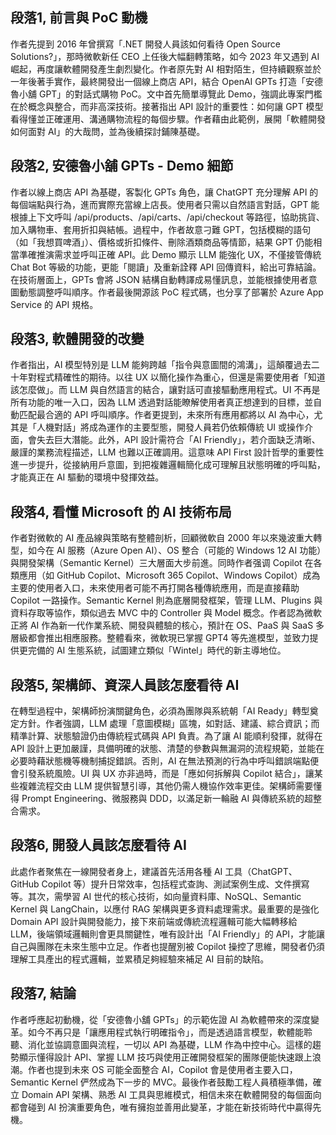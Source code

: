 ## 段落1, 前言與 PoC 動機  
作者先提到 2016 年曾撰寫「.NET 開發人員該如何看待 Open Source Solutions?」，那時微軟新任 CEO 上任後大幅翻轉策略，如今 2023 年又遇到 AI 崛起，再度讓軟體開發產生劇烈變化。作者原先對 AI 相對陌生，但持續觀察並於一年後著手實作，最終開發出一個線上商店 API，結合 OpenAI GPTs 打造「安德魯小舖 GPT」的對話式購物 PoC。文中首先簡單導覽此 Demo，強調此專案門檻在於概念與整合，而非高深技術。接著指出 API 設計的重要性：如何讓 GPT 模型看得懂並正確運用、溝通購物流程的每個步驟。作者藉由此範例，展開「軟體開發如何面對 AI」的大哉問，並為後續探討鋪陳基礎。

## 段落2, 安德魯小舖 GPTs - Demo 細節  
作者以線上商店 API 為基礎，客製化 GPTs 角色，讓 ChatGPT 充分理解 API 的每個端點與行為，進而實際充當線上店長。使用者只需以自然語言對話，GPT 能根據上下文呼叫 /api/products、/api/carts、/api/checkout 等路徑，協助挑貨、加入購物車、套用折扣與結帳。過程中，作者故意刁難 GPT，包括模糊的語句（如「我想買啤酒」）、價格或折扣條件、刪除酒類商品等情節，結果 GPT 仍能相當準確推演需求並呼叫正確 API。此 Demo 顯示 LLM 能強化 UX，不僅接管傳統 Chat Bot 等級的功能，更能「閱讀」及重新詮釋 API 回傳資料，給出可靠結論。在技術層面上，GPTs 會將 JSON 結構自動轉譯成易懂訊息，並能根據使用者意圖動態調整呼叫順序。作者最後開源該 PoC 程式碼，也分享了部署於 Azure App Service 的 API 規格。  

## 段落3, 軟體開發的改變  
作者指出，AI 模型特別是 LLM 能夠跨越「指令與意圖間的鴻溝」，這顛覆過去二十年對程式精確性的期待。以往 UX 以簡化操作為重心，但還是需要使用者「知道該怎麼做」。而 LLM 與自然語言的結合，讓對話可直接驅動應用程式。UI 不再是所有功能的唯一入口，因為 LLM 透過對話能瞭解使用者真正想達到的目標，並自動匹配最合適的 API 呼叫順序。作者更提到，未來所有應用都將以 AI 為中心，尤其是「人機對話」將成為運作的主要型態，開發人員若仍依賴傳統 UI 或操作介面，會失去巨大潛能。此外，API 設計需符合「AI Friendly」，若介面缺乏清晰、嚴謹的業務流程描述，LLM 也難以正確調用。這意味 API First 設計哲學的重要性進一步提升，從接納用戶意圖，到把複雜邏輯簡化成可理解且狀態明確的呼叫點，才能真正在 AI 驅動的環境中發揮效益。  

## 段落4, 看懂 Microsoft 的 AI 技術布局  
作者對微軟的 AI 產品線與策略有整體剖析，回顧微軟自 2000 年以來幾波重大轉型，如今在 AI 服務（Azure Open AI）、OS 整合（可能的 Windows 12 AI 功能）與開發架構（Semantic Kernel）三大層面大步前進。同時作者强调 Copilot 在各類應用（如 GitHub Copilot、Microsoft 365 Copilot、Windows Copilot）成為主要的使用者入口，未來使用者可能不再打開各種傳統應用，而是直接藉助 Copilot 一路操作。Semantic Kernel 則為底層開發框架，管理 LLM、Plugins 與資料存取等協作，類似過去 MVC 中的 Controller 與 Model 概念。作者認為微軟正將 AI 作為新一代作業系統、開發與體驗的核心，預計在 OS、PaaS 與 SaaS 多層級都會推出相應服務。整體看來，微軟現已掌握 GPT4 等先進模型，並致力提供更完備的 AI 生態系統，試圖建立類似「Wintel」時代的新主導地位。  

## 段落5, 架構師、資深人員該怎麼看待 AI  
在轉型過程中，架構師扮演關鍵角色，必須為團隊與系統朝「AI Ready」轉型奠定方針。作者強調，LLM 處理「意圖模糊」區塊，如對話、建議、綜合資訊；而精準計算、狀態驗證仍由傳統程式碼與 API 負責。為了讓 AI 能順利發揮，就得在 API 設計上更加嚴謹，具備明確的狀態、清楚的參數與無漏洞的流程規範，並能在必要時藉狀態機等機制捕捉錯誤。否則，AI 在無法預測的行為中呼叫錯誤端點便會引發系統風險。UI 與 UX 亦非過時，而是「應如何拆解與 Copilot 結合」，讓某些複雜流程交由 LLM 提供智慧引導，其他仍需人機協作效率更佳。架構師需要懂得 Prompt Engineering、微服務與 DDD，以滿足新一輪融 AI 與傳統系統的超整合需求。  

## 段落6, 開發人員該怎麼看待 AI  
此處作者聚焦在一線開發者身上，建議首先活用各種 AI 工具（ChatGPT、GitHub Copilot 等）提升日常效率，包括程式查詢、測試案例生成、文件撰寫等。其次，需學習 AI 世代的核心技術，如向量資料庫、NoSQL、Semantic Kernel 與 LangChain，以應付 RAG 架構與更多資料處理需求。最重要的是強化 Domain API 設計與開發能力，接下來前端或傳統流程邏輯可能大幅轉移給 LLM，後端領域邏輯則會更具關鍵性，唯有設計出「AI Friendly」的 API，才能讓自己與團隊在未來生態中立足。作者也提醒別被 Copilot 操控了思維，開發者仍須理解工具產出的程式邏輯，並累積足夠經驗來補足 AI 目前的缺陷。  

## 段落7, 結論  
作者呼應起初動機，從「安德魯小舖 GPTs」的示範佐證 AI 為軟體帶來的深度變革。如今不再只是「讓應用程式執行明確指令」，而是透過語言模型，軟體能聆聽、消化並協調意圖與流程，一切以 API 為基礎，LLM 作為中控中心。這樣的趨勢顯示懂得設計 API、掌握 LLM 技巧與使用正確開發框架的團隊便能快速跟上浪潮。作者也提到未來 OS 可能全面整合 AI，Copilot 會是使用者主要入口，Semantic Kernel 俨然成為下一步的 MVC。最後作者鼓勵工程人員積極準備，確立 Domain API 架構、熟悉 AI 工具與思維模式，相信未來在軟體開發的每個面向都會碰到 AI 扮演重要角色，唯有擁抱並善用此變革，才能在新技術時代中贏得先機。  